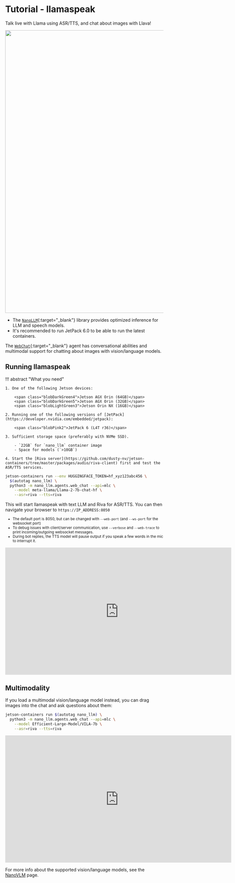 # Tutorial - llamaspeak

Talk live with Llama using ASR/TTS, and chat about images with Llava!

<a href="https://dusty-nv.github.io/NanoLLM/agents.html#voice-chat" target=”_blank”><img src="https://raw.githubusercontent.com/dusty-nv/jetson-containers/docs/docs/images/llamaspeak_llava_clip.gif" width="900px"></img></a>

* The [`NanoLLM`](https://dusty-nv.github.io/NanoLLM){:target="_blank"} library provides optimized inference for LLM and speech models.
* It's recommended to run JetPack 6.0 to be able to run the latest containers.

The [`WebChat`](https://dusty-nv.github.io/NanoLLM/agents.html#web-chat){:target="_blank"} agent has conversational abilities and multimodal support for chatting about images with vision/language models.

## Running llamaspeak

!!! abstract "What you need"

    1. One of the following Jetson devices:

        <span class="blobDarkGreen4">Jetson AGX Orin (64GB)</span>
        <span class="blobDarkGreen5">Jetson AGX Orin (32GB)</span>
        <span class="blobLightGreen3">Jetson Orin NX (16GB)</span>

    2. Running one of the following versions of [JetPack](https://developer.nvidia.com/embedded/jetpack):

        <span class="blobPink2">JetPack 6 (L4T r36)</span>

    3. Sufficient storage space (preferably with NVMe SSD).

        - `22GB` for `nano_llm` container image
        - Space for models (`>10GB`)
		 
    4. Start the [Riva server](https://github.com/dusty-nv/jetson-containers/tree/master/packages/audio/riva-client) first and test the ASR/TTS services.

```bash
jetson-containers run --env HUGGINGFACE_TOKEN=hf_xyz123abc456 \
  $(autotag nano_llm) \
  python3 -m nano_llm.agents.web_chat --api=mlc \
    --model meta-llama/Llama-2-7b-chat-hf \
    --asr=riva --tts=riva
```

This will start llamaspeak with text LLM and Riva for ASR/TTS.  You can then navigate your browser to `https://IP_ADDRESS:8050`
<small>
	<ul>
		<li>The default port is 8050, but can be changed with <code>--web-port</code> (and <code>--ws-port</code> for the websocket port)</li>
		<li>To debug issues with client/server communication, use <code>--verbose</code> and <code>--web-trace</code> to print incoming/outgoing websocket messages.</li>
		<li>During bot replies, the TTS model will pause output if you speak a few words in the mic to interrupt it.</li>
	</ul>
</small>

<iframe width="720" height="405" src="https://www.youtube.com/embed/hswNSZTvEFE" title="YouTube video player" frameborder="0" allow="accelerometer; autoplay; clipboard-write; encrypted-media; gyroscope; picture-in-picture; web-share" allowfullscreen></iframe>

## Multimodality

If you load a multimodal vision/language model instead, you can drag images into the chat and ask questions about them:

```bash
jetson-containers run $(autotag nano_llm) \
  python3 -m nano_llm.agents.web_chat --api=mlc \
    --model Efficient-Large-Model/VILA-7b \
    --asr=riva --tts=riva
```

<iframe width="720" height="405" src="https://www.youtube.com/embed/UOjqF3YCGkY" title="YouTube video player" frameborder="0" allow="accelerometer; autoplay; clipboard-write; encrypted-media; gyroscope; picture-in-picture; web-share" allowfullscreen></iframe>

For more info about the supported vision/language models, see the [NanoVLM](./tutorial_nano-vlm.md) page.